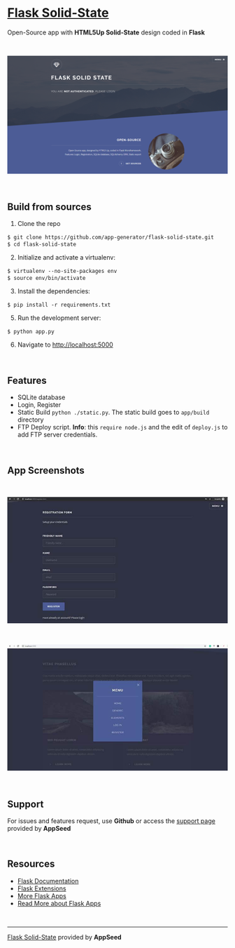 # [Flask Solid-State](https://appseed.us/apps/flask-apps/flask-solid-state)

Open-Source app with **HTML5Up Solid-State** design coded in **Flask**

<br />

![Flask Solid-State - Gif animated intro.](https://raw.githubusercontent.com/app-generator/static/master/products/flask-solid-state-screen.png)

<br />

## Build from sources

1. Clone the repo
  ```
  $ git clone https://github.com/app-generator/flask-solid-state.git
  $ cd flask-solid-state
  ```

2. Initialize and activate a virtualenv:
  ```
  $ virtualenv --no-site-packages env
  $ source env/bin/activate
  ```

3. Install the dependencies:
  ```
  $ pip install -r requirements.txt
  ```

5. Run the development server:
  ```
  $ python app.py
  ```

6. Navigate to [http://localhost:5000](http://localhost:5000)

<br />

## Features

 - SQLite database
 - Login, Register
 - Static Build `python ./static.py`. The static build goes to `app/build` directory 
 - FTP Deploy script. **Info**: this `require node.js` and the edit of `deploy.js` to add FTP server credentials. 

<br />

## App Screenshots

<br />

![Flask Dashboard](https://github.com/app-generator/flask-solid-state/blob/master/screenshots/flask-solid-state-register.jpg)

<br />

![Flask Dashboard](https://github.com/app-generator/flask-solid-state/blob/master/screenshots/flask-solid-state-menu.jpg)

<br />

## Support

For issues and features request, use **Github** or access the [support page](https://appseed.us/support) provided by **AppSeed** 

<br />

## Resources

 - [Flask Documentation](http://flask.pocoo.org/docs/)
 -  [Flask Extensions](http://flask.pocoo.org/extensions/)
 -  [More Flask Apps](https://appseed.us/apps/flask-apps)
 -  [Read More about Flask Apps](https://blog.appseed.us/tag/flask)

<br />

---
[Flask Solid-State](https://appseed.us/apps/flask-apps/flask-solid-state) provided by **AppSeed**

